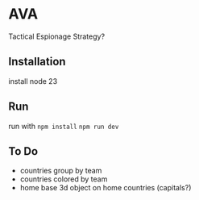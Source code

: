 # AVA

Tactical Espionage Strategy?

## Installation

install node 23

## Run

run with
`npm install`
`npm run dev`

## To Do

-   countries group by team
-   countries colored by team
-   home base 3d object on home countries (capitals?)

